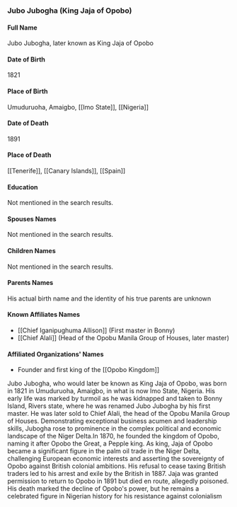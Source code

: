 ### Jubo Jubogha (King Jaja of Opobo)

#### Full Name

Jubo Jubogha, later known as King Jaja of Opobo

#### Date of Birth

1821

#### Place of Birth

Umuduruoha, Amaigbo, [[Imo State]], [[Nigeria]]

#### Date of Death

1891

#### Place of Death

[[Tenerife]], [[Canary Islands]], [[Spain]]

#### Education

Not mentioned in the search results.

#### Spouses Names

Not mentioned in the search results.

#### Children Names

Not mentioned in the search results.

#### Parents Names

His actual birth name and the identity of his true parents are unknown

#### Known Affiliates Names

- [[Chief Iganipughuma Allison]] (First master in Bonny)
- [[Chief Alali]] (Head of the Opobu Manila Group of Houses, later master)

#### Affiliated Organizations' Names

- Founder and first king of the [[Opobo Kingdom]]

Jubo Jubogha, who would later be known as King Jaja of Opobo, was born in 1821 in Umuduruoha, Amaigbo, in what is now Imo State, Nigeria. His early life was marked by turmoil as he was kidnapped and taken to Bonny Island, Rivers state, where he was renamed Jubo Jubogha by his first master. He was later sold to Chief Alali, the head of the Opobu Manila Group of Houses. Demonstrating exceptional business acumen and leadership skills, Jubogha rose to prominence in the complex political and economic landscape of the Niger Delta.In 1870, he founded the kingdom of Opobo, naming it after Opobo the Great, a Pepple king. As king, Jaja of Opobo became a significant figure in the palm oil trade in the Niger Delta, challenging European economic interests and asserting the sovereignty of Opobo against British colonial ambitions. His refusal to cease taxing British traders led to his arrest and exile by the British in 1887. Jaja was granted permission to return to Opobo in 1891 but died en route, allegedly poisoned. His death marked the decline of Opobo's power, but he remains a celebrated figure in Nigerian history for his resistance against colonialism